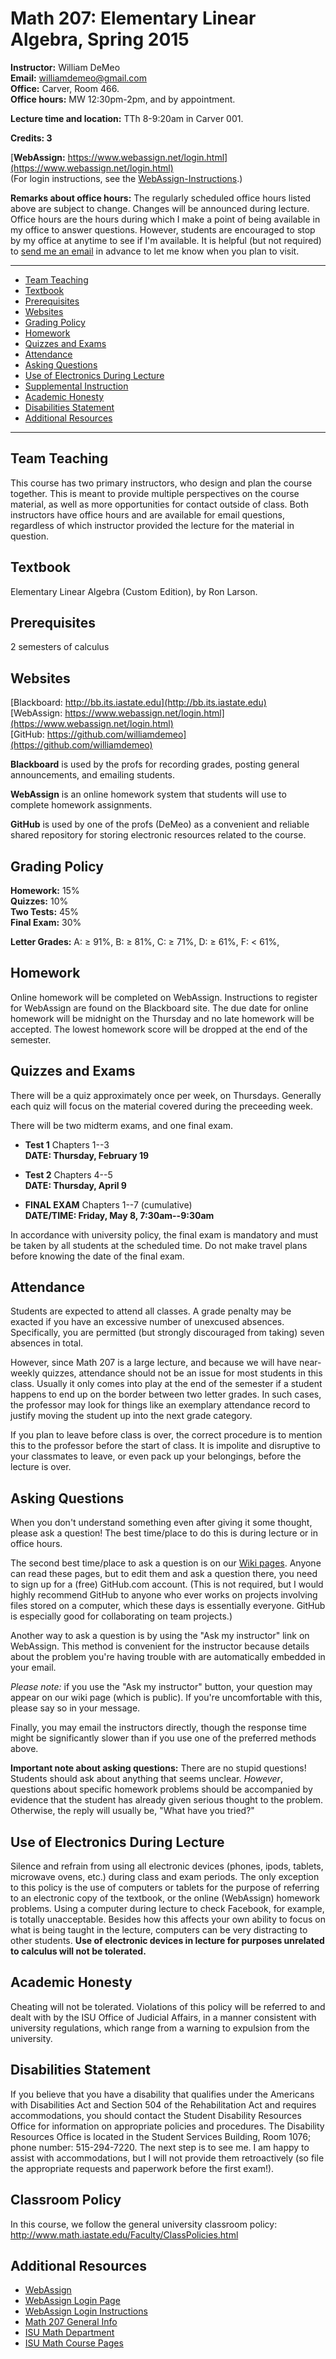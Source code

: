 Math 207: Elementary Linear Algebra, Spring 2015
================================================

**Instructor:**  William DeMeo  
**Email:** [williamdemeo@gmail.com](mailto:williamdemeo@gmail.com)  
**Office:** Carver, Room 466.  
**Office hours:** MW 12:30pm-2pm, and by appointment.  

**Lecture time and location:** TTh 8-9:20am in Carver 001.

**Credits: 3**

<!-- **Course Webpage:** http://github.com/williamdemeo/Math207-Spring2015 -->

[**WebAssign:** https://www.webassign.net/login.html](https://www.webassign.net/login.html)  
(For login instructions, see the [WebAssign-Instructions](http://htmlpreview.github.io/?https://github.com/williamdemeo/Math207-Spring2015/blob/master/WebAssign-Instructions.html).)

**Remarks about office hours:**
The regularly scheduled office hours listed above are subject to change.
Changes will be announced during lecture. Office hours are the hours during
which I make a point of being available in my office to answer questions.
However, students are encouraged to stop by my office at anytime to see if I'm
available. It is helpful (but not required) to [send me an email](mailto:williamdemeo@gmail.com)
in advance to let me know when you plan to visit.


----------------------------------------------------------------------------------
- [Team Teaching](#team-teaching)
- [Textbook](#textbook)
- [Prerequisites](#prerequisites)
- [Websites](#websites)
- [Grading Policy](#grading-policy)
- [Homework](#homework)
- [Quizzes and Exams](#quizzes-and-exams)
- [Attendance](#attendance)
- [Asking Questions](#asking-questions)
- [Use of Electronics During Lecture](#use-of-electronics-during-lecture)
- [Supplemental Instruction](#supplemental-instruction)
- [Academic Honesty](#academic-honesty)
- [Disabilities Statement](#disabilities-statement)
- [Additional Resources](#additional-resources)

-----------------------------------------------------------------------------------

Team Teaching
--------------
This course has two primary instructors, who design and plan the course
together. This is meant to provide multiple perspectives on the course material, as well
as more opportunities for contact outside of class. Both instructors have office hours and
are available for email questions, regardless of which instructor provided the lecture for the
material in question.

Textbook
--------
Elementary Linear Algebra (Custom Edition), by Ron Larson.

Prerequisites
-------------
2 semesters of calculus

Websites
--------
[Blackboard: http://bb.its.iastate.edu](http://bb.its.iastate.edu)  
[WebAssign: https://www.webassign.net/login.html](https://www.webassign.net/login.html)  
[GitHub: https://github.com/williamdemeo](https://github.com/williamdemeo)

**Blackboard** is used by the profs for recording grades, posting general
announcements, and emailing students.

**WebAssign** is an online homework system that students will use to complete
homework assignments.

**GitHub** is used by one of the profs (DeMeo) as a convenient and reliable
  shared repository for storing electronic resources related to the course. 

Grading Policy
--------------
**Homework:** 15%  
**Quizzes:** 10%  
**Two Tests:** 45%  
**Final Exam:** 30%

**Letter Grades:** A: ≥ 91%, B: ≥ 81%, C: ≥ 71%, D: ≥ 61%, F: < 61%,

Homework
--------
Online homework will be completed on WebAssign. Instructions to register
for WebAssign are found on the Blackboard site. The due date for online homework will be
midnight on the Thursday and no late homework will be accepted. The lowest homework
score will be dropped at the end of the semester.

Quizzes and Exams
-----------------
There will be a quiz approximately once per week, on Thursdays.  Generally each quiz
will focus on the material covered during the preceeding week.

There will be two midterm exams, and one final exam.

+ **Test 1** Chapters 1--3  
**DATE: Thursday, February 19**  
  
+ **Test 2** Chapters 4--5  
**DATE: Thursday, April 9**  

+ **FINAL EXAM** Chapters 1--7 (cumulative)  
**DATE/TIME: Friday, May 8, 7:30am--9:30am**

In accordance with university policy, the final exam is mandatory and must be
taken by all students at the scheduled time. Do not make travel plans before
knowing the date of the final exam.

Attendance
----------
Students are expected to attend all classes.
A grade penalty may be exacted if you have an excessive number of unexcused absences.
Specifically, you are permitted (but strongly discouraged from taking) seven
absences in total. 

However, since Math 207 is a large lecture, and because we will have near-weekly
quizzes, attendance should not be an issue for most students in this class.
Usually it only comes into play at the end of the semester if a student happens
to end up on the border between two letter grades.  In such cases, the professor
may look for things like an exemplary attendance record to justify moving the
student up into the next grade category. 

If you plan to leave before class is over, the correct procedure is to mention
this to the professor before the start of class. It is impolite and disruptive
to your classmates to leave, or even pack up your belongings, before the lecture
is over.


Asking Questions
----------------
When you don't understand something even after giving it some thought,
please ask a question!  The best time/place to do this is during lecture or in
office hours. 

The second best time/place to ask a question is on our
[Wiki pages](https://github.com/williamdemeo/Math207-Spring2015/wiki).  Anyone
can read these pages, but to edit them and ask a question there, you need to
sign up for a (free) GitHub.com account. (This is not required, but I would
highly recommend GitHub to anyone who ever works on projects involving files
stored on a computer, which these days is essentially everyone.  GitHub is
especially good for collaborating on team projects.)

Another way to ask a question is by using the "Ask my instructor" link on
WebAssign. This method is convenient for the instructor because
details about the problem you're having trouble with are automatically embedded
in your email.

*Please note:* if you use the "Ask my instructor" button, your
question may appear on our wiki page (which is public).  If you're
uncomfortable with this, please say so in your message.

Finally, you may email the instructors directly, though the response
time might be significantly slower than if you use one of the preferred methods
above. 

**Important note about asking questions:** 
There are no stupid questions!  Students should ask about anything that seems
unclear. *However*, questions about specific homework problems should be
accompanied by evidence that the student has already given serious thought to
the problem.  Otherwise, the reply will usually be, "What have you tried?"

Use of Electronics During Lecture
---------------------------------
Silence and refrain from using all electronic devices (phones, ipods, tablets,
microwave ovens, etc.) during class and exam periods.  The only exception to
this policy is the use of computers or tablets for the purpose of referring to
an electronic copy of the textbook, or the online (WebAssign) homework
problems. Using a computer during lecture to check Facebook, for
example, is totally unacceptable. Besides how this affects your own ability to
focus on what is being taught in the lecture, computers can be very distracting 
to other students. **Use of electronic devices in lecture for purposes unrelated
to calculus will not be tolerated.**

Academic Honesty
----------------
Cheating will not be tolerated. Violations of this policy will be referred to
and dealt with by the ISU Office of Judicial Affairs, in a  manner consistent
with university regulations, which range from a warning to expulsion from the
university.


Disabilities Statement
----------------------
If you believe that you have a disability that qualifies under the
Americans with Disabilities Act and Section 504 of the Rehabilitation
Act and requires accommodations, you should contact the Student Disability
Resources Office for information on appropriate policies and procedures. 
The Disability Resources Office is located in the Student Services
Building, Room 1076; phone number: 515-294-7220. The next step is to
see me. I am happy to assist with accommodations, but I will not
provide them retroactively (so file the appropriate requests and paperwork 
before the first exam!).

Classroom Policy
----------------
In this course, we follow the general university classroom policy: http://www.math.iastate.edu/Faculty/ClassPolicies.html

Additional Resources
--------------------
+ [WebAssign](https://www.webassign.net/login.html)
+ [WebAssign Login Page](https://www.webassign.net/login.html)
+ [WebAssign Login Instructions](http://htmlpreview.github.io/?https://github.com/williamdemeo/Math207-Spring2015/blob/master/WebAssign-Instructions.html)
+ [Math 207 General Info](http://orion.math.iastate.edu/dept/CoursePages/207/)
+ [ISU Math Department](http://www.math.iastate.edu/)
+ [ISU Math Course Pages](http://www.math.iastate.edu/Directories/CoursePages.html)
  

